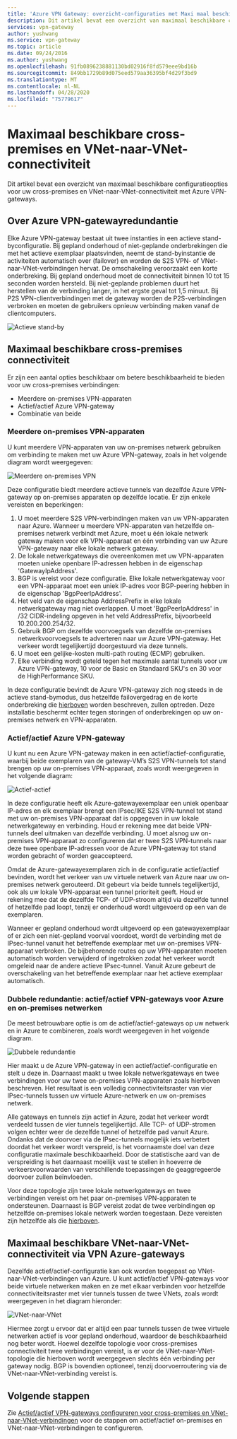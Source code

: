 ```yaml
---
title: 'Azure VPN Gateway: overzicht-configuraties met Maxi maal beschik bare gateways'
description: Dit artikel bevat een overzicht van maximaal beschikbare configuratieopties met Azure VPN-gateways.
services: vpn-gateway
author: yushwang
ms.service: vpn-gateway
ms.topic: article
ms.date: 09/24/2016
ms.author: yushwang
ms.openlocfilehash: 91fb0896238881130bd02916f8fd579eee9bd16b
ms.sourcegitcommit: 849bb1729b89d075eed579aa36395bf4d29f3bd9
ms.translationtype: MT
ms.contentlocale: nl-NL
ms.lasthandoff: 04/28/2020
ms.locfileid: "75779617"
---
```

# <a name="highly-available-cross-premises-and-vnet-to-vnet-connectivity"></a>Maximaal beschikbare cross-premises en VNet-naar-VNet-connectiviteit
Dit artikel bevat een overzicht van maximaal beschikbare configuratieopties voor uw cross-premises en VNet-naar-VNet-connectiviteit met Azure VPN-gateways.

## <a name="about-azure-vpn-gateway-redundancy"></a><a name = "activestandby"></a>Over Azure VPN-gatewayredundantie
Elke Azure VPN-gateway bestaat uit twee instanties in een actieve stand-byconfiguratie. Bij gepland onderhoud of niet-geplande onderbrekingen die met het actieve exemplaar plaatsvinden, neemt de stand-byinstantie de activiteiten automatisch over (failover) en worden de S2S VPN- of VNet-naar-VNet-verbindingen hervat. De omschakeling veroorzaakt een korte onderbreking. Bij gepland onderhoud moet de connectiviteit binnen 10 tot 15 seconden worden hersteld. Bij niet-geplande problemen duurt het herstellen van de verbinding langer, in het ergste geval tot 1,5 minuut. Bij P2S VPN-clientverbindingen met de gateway worden de P2S-verbindingen verbroken en moeten de gebruikers opnieuw verbinding maken vanaf de clientcomputers.

![Actieve stand-by](./media/vpn-gateway-highlyavailable/active-standby.png)

## <a name="highly-available-cross-premises-connectivity"></a>Maximaal beschikbare cross-premises connectiviteit
Er zijn een aantal opties beschikbaar om betere beschikbaarheid te bieden voor uw cross-premises verbindingen:

* Meerdere on-premises VPN-apparaten
* Actief/actief Azure VPN-gateway
* Combinatie van beide

### <a name="multiple-on-premises-vpn-devices"></a><a name = "activeactiveonprem"></a>Meerdere on-premises VPN-apparaten
U kunt meerdere VPN-apparaten van uw on-premises netwerk gebruiken om verbinding te maken met uw Azure VPN-gateway, zoals in het volgende diagram wordt weergegeven:

![Meerdere on-premises VPN](./media/vpn-gateway-highlyavailable/multiple-onprem-vpns.png)

Deze configuratie biedt meerdere actieve tunnels van dezelfde Azure VPN-gateway op on-premises apparaten op dezelfde locatie. Er zijn enkele vereisten en beperkingen:

1. U moet meerdere S2S VPN-verbindingen maken van uw VPN-apparaten naar Azure. Wanneer u meerdere VPN-apparaten van hetzelfde on-premises netwerk verbindt met Azure, moet u één lokale netwerk gateway maken voor elk VPN-apparaat en één verbinding van uw Azure VPN-gateway naar elke lokale netwerk gateway.
2. De lokale netwerkgateways die overeenkomen met uw VPN-apparaten moeten unieke openbare IP-adressen hebben in de eigenschap 'GatewayIpAddress'.
3. BGP is vereist voor deze configuratie. Elke lokale netwerkgateway voor een VPN-apparaat moet een uniek IP-adres voor BGP-peering hebben in de eigenschap 'BgpPeerIpAddress'.
4. Het veld van de eigenschap AddressPrefix in elke lokale netwerkgateway mag niet overlappen. U moet 'BgpPeerIpAddress' in /32 CIDR-indeling opgeven in het veld AddressPrefix, bijvoorbeeld 10.200.200.254/32.
5. Gebruik BGP om dezelfde voorvoegsels van dezelfde on-premises netwerkvoorvoegsels te adverteren naar uw Azure VPN-gateway. Het verkeer wordt tegelijkertijd doorgestuurd via deze tunnels.
6. U moet een gelijke-kosten multi-path routing (ECMP) gebruiken.
7. Elke verbinding wordt geteld tegen het maximale aantal tunnels voor uw Azure VPN-gateway, 10 voor de Basic en Standaard SKU's en 30 voor de HighPerformance SKU. 

In deze configuratie bevindt de Azure VPN-gateway zich nog steeds in de actieve stand-bymodus, dus hetzelfde failovergedrag en de korte onderbreking die [hierboven](#activestandby) worden beschreven, zullen optreden. Deze installatie beschermt echter tegen storingen of onderbrekingen op uw on-premises netwerk en VPN-apparaten.

### <a name="active-active-azure-vpn-gateway"></a>Actief/actief Azure VPN-gateway
U kunt nu een Azure VPN-gateway maken in een actief/actief-configuratie, waarbij beide exemplaren van de gateway-VM’s S2S VPN-tunnels tot stand brengen op uw on-premises VPN-apparaat, zoals wordt weergegeven in het volgende diagram:

![Actief-actief](./media/vpn-gateway-highlyavailable/active-active.png)

In deze configuratie heeft elk Azure-gatewayexemplaar een uniek openbaar IP-adres en elk exemplaar brengt een IPsec/IKE S2S VPN-tunnel tot stand met uw on-premises VPN-apparaat dat is opgegeven in uw lokale netwerkgateway en verbinding. Houd er rekening mee dat beide VPN-tunnels deel uitmaken van dezelfde verbinding. U moet alsnog uw on-premises VPN-apparaat zo configureren dat er twee S2S VPN-tunnels naar deze twee openbare IP-adressen voor de Azure VPN-gateway tot stand worden gebracht of worden geaccepteerd.

Omdat de Azure-gatewayexemplaren zich in de configuratie actief/actief bevinden, wordt het verkeer van uw virtuele netwerk van Azure naar uw on-premises netwerk gerouteerd. Dit gebeurt via beide tunnels tegelijkertijd, ook als uw lokale VPN-apparaat een tunnel prioriteit geeft. Houd er rekening mee dat de dezelfde TCP- of UDP-stroom altijd via dezelfde tunnel of hetzelfde pad loopt, tenzij er onderhoud wordt uitgevoerd op een van de exemplaren.

Wanneer er gepland onderhoud wordt uitgevoerd op een gatewayexemplaar of er zich een niet-gepland voorval voordoet, wordt de verbinding met de IPsec-tunnel vanuit het betreffende exemplaar met uw on-premises VPN-apparaat verbroken. De bijbehorende routes op uw VPN-apparaten moeten automatisch worden verwijderd of ingetrokken zodat het verkeer wordt omgeleid naar de andere actieve IPsec-tunnel. Vanuit Azure gebeurt de overschakeling van het betreffende exemplaar naar het actieve exemplaar automatisch.

### <a name="dual-redundancy-active-active-vpn-gateways-for-both-azure-and-on-premises-networks"></a>Dubbele redundantie: actief/actief VPN-gateways voor Azure en on-premises netwerken
De meest betrouwbare optie is om de actief/actief-gateways op uw netwerk en in Azure te combineren, zoals wordt weergegeven in het volgende diagram.

![Dubbele redundantie](./media/vpn-gateway-highlyavailable/dual-redundancy.png)

Hier maakt u de Azure VPN-gateway in een actief/actief-configuratie en stelt u deze in. Daarnaast maakt u twee lokale netwerkgateways en twee verbindingen voor uw twee on-premises VPN-apparaten zoals hierboven beschreven. Het resultaat is een volledig connectiviteitsraster van vier IPsec-tunnels tussen uw virtuele Azure-netwerk en uw on-premises netwerk.

Alle gateways en tunnels zijn actief in Azure, zodat het verkeer wordt verdeeld tussen de vier tunnels tegelijkertijd. Alle TCP- of UDP-stromen volgen echter weer de dezelfde tunnel of hetzelfde pad vanuit Azure. Ondanks dat de doorvoer via de IPsec-tunnels mogelijk iets verbetert doordat het verkeer wordt verspreid, is het voornaamste doel van deze configuratie maximale beschikbaarheid. Door de statistische aard van de verspreiding is het daarnaast moeilijk vast te stellen in hoeverre de verkeersvoorwaarden van verschillende toepassingen de geaggregeerde doorvoer zullen beïnvloeden.

Voor deze topologie zijn twee lokale netwerkgateways en twee verbindingen vereist om het paar on-premises VPN-apparaten te ondersteunen. Daarnaast is BGP vereist zodat de twee verbindingen op hetzelfde on-premises lokale netwerk worden toegestaan. Deze vereisten zijn hetzelfde als die [hierboven](#activeactiveonprem). 

## <a name="highly-available-vnet-to-vnet-connectivity-through-azure-vpn-gateways"></a>Maximaal beschikbare VNet-naar-VNet-connectiviteit via VPN Azure-gateways
Dezelfde actief/actief-configuratie kan ook worden toegepast op VNet-naar-VNet-verbindingen van Azure. U kunt actief/actief VPN-gateways voor beide virtuele netwerken maken en ze met elkaar verbinden voor hetzelfde connectiviteitsraster met vier tunnels tussen de twee VNets, zoals wordt weergegeven in het diagram hieronder:

![VNet-naar-VNet](./media/vpn-gateway-highlyavailable/vnet-to-vnet.png)

Hiermee zorgt u ervoor dat er altijd een paar tunnels tussen de twee virtuele netwerken actief is voor gepland onderhoud, waardoor de beschikbaarheid nog beter wordt. Hoewel dezelfde topologie voor cross-premises connectiviteit twee verbindingen vereist, is er voor de VNet-naar-VNet-topologie die hierboven wordt weergegeven slechts één verbinding per gateway nodig. BGP is bovendien optioneel, tenzij doorvoerroutering via de VNet-naar-VNet-verbinding vereist is.

## <a name="next-steps"></a>Volgende stappen
Zie [Actief/actief VPN-gateways configureren voor cross-premises en VNet-naar-VNet-verbindingen](vpn-gateway-activeactive-rm-powershell.md) voor de stappen om actief/actief on-premises en VNet-naar-VNet-verbindingen te configureren.

